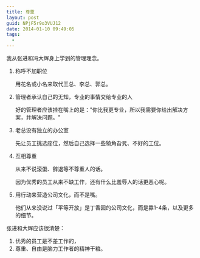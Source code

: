 ```yaml
---
title: 尊重
layout: post
guid: NPjF5r9o3VUJ12
date: 2014-01-10 09:49:05
tags:
  - 
---
```


我从张进和冯大辉身上学到的管理理念。

1. 称呼不加职位

    用花名或小名来取代王总、李总、郭总。

2. 管理者承认自己的无知，专业的事情交给专业的人

    好的管理者应该挂在嘴上的是："你比我更专业，所以我需要你给出解决方案，并解决问题。"

3. 老总没有独立的办公室

    先让员工挑选座位，然后自己选择一些犄角旮旯、不好的工位。

4. 互相尊重

    从来不说滚蛋、辞退等不尊重人的话。

    因为优秀的员工从来不缺工作，还有什么比羞辱人的话更恶心呢。

5. 用行动来营造公司文化，而不是嘴。

   他们从来没说过「平等开放」是丁香园的公司文化，而是靠1-4条，以及更多的细节。


张进和大辉应该很清楚：

1. 优秀的员工是不差工作的，
2. 尊重、自由是脑力工作者的精神干粮。

